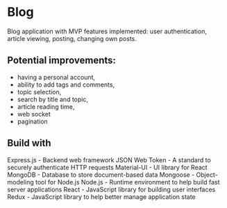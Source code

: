 # Blog
Blog application with MVP features implemented: user authentication, article viewing, posting, changing own posts.

## Potential improvements:
- having a personal account,
- ability to add tags and comments,
- topic selection,
- search by title and topic,
- article reading time,
- web socket
- pagination


## Build with
Express.js - Backend web framework
JSON Web Token - A standard to securely authenticate HTTP requests
Material-UI - UI library for React
MongoDB - Database to store document-based data
Mongoose - Object-modeling tool for Node.js
Node.js - Runtime environment to help build fast server applications
React - JavaScript library for building user interfaces
Redux - JavaScript library to help better manage application state
